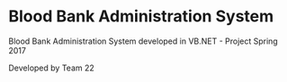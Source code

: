 # Blood Bank Administration System 
Blood Bank Administration System developed in VB.NET - Project Spring 2017

Developed by Team 22
